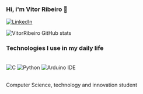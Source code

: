 ### Hi, i'm Vitor Ribeiro 👋

[![LinkedIn](https://img.shields.io/badge/LinkedIn-0077B5?style=for-the-badge&logo=linkedin&logoColor=white)](https://www.linkedin.com/in/jo%C3%A3o-vitor-r-b79741239/)

![VitorRibeiro GitHub stats](https://github-readme-stats.vercel.app/api?username=dev-VitorRibeiro&show_icons=true&theme=cobalt)

### Technologies I use in my daily life
<div style="display: inline_block"><br/>
  <img align="center" alt="C" src="https://img.shields.io/badge/C-00599C?style=for-the-badge&logo=c&logoColor=white" />
  <img align="center" alt="Python" src="https://img.shields.io/badge/Python-14354C?style=for-the-badge&logo=python&logoColor=white" />
  <img align="center" alt="Arduino IDE" src="https://img.shields.io/badge/Arduino_IDE-00979D?style=for-the-badge&logo=arduino&logoColor=white" />
</div><br/>


Computer Science, technology and innovation student
